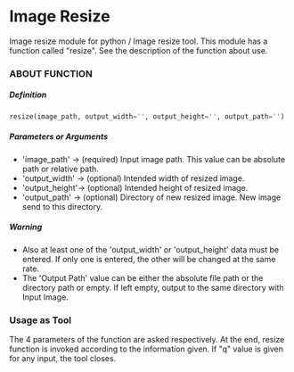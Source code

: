 # Image Resize
Image resize module for python / Image resize tool. This module has a function called "resize". See the description of the function about use.


### ABOUT FUNCTION

##### Definition

```python
resize(image_path, output_width='', output_height='', output_path='')
```


##### Parameters or Arguments
- 'image_path'   -> (required) Input image path. This value can be absolute path or relative path.
- 'output_width' -> (optional) Intended width of resized image.
- 'output_height'-> (optional) Intended height of resized image.
- 'output_path'  -> (optional) Directory of new resized image. New image send to this directory.


##### Warning
- Also at least one of the 'output_width' or 'output_height' data must be entered. If only one is entered,
the other will be changed at the same rate.
- The 'Output Path' value can be either the absolute file path or the directory path or empty. If left empty,
output to the same directory with Input Image.


### Usage as Tool
The 4 parameters of the function are asked respectively. At the end, resize function is invoked according to the information given. If "q" value is given for any input, the tool closes.
